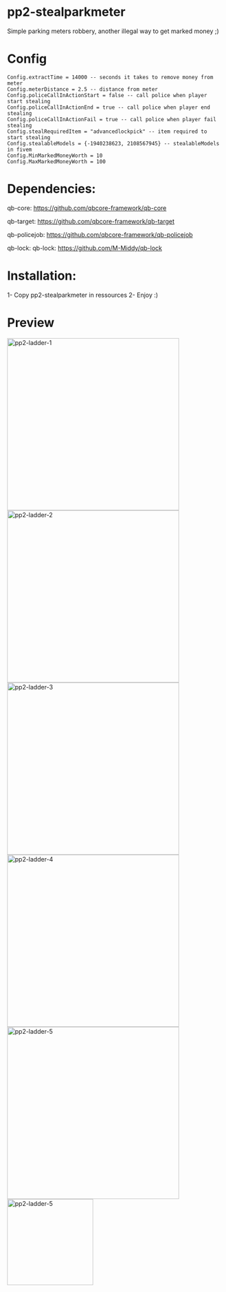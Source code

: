# pp2-stealparkmeter
Simple parking meters robbery, another illegal way to get marked money ;)

# Config
```
Config.extractTime = 14000 -- seconds it takes to remove money from meter
Config.meterDistance = 2.5 -- distance from meter
Config.policeCallInActionStart = false -- call police when player start stealing
Config.policeCallInActionEnd = true -- call police when player end stealing
Config.policeCallInActionFail = true -- call police when player fail stealing
Config.stealRequiredItem = "advancedlockpick" -- item required to start stealing
Config.stealableModels = {-1940238623, 2108567945} -- stealableModels in fivem
Config.MinMarkedMoneyWorth = 10
Config.MaxMarkedMoneyWorth = 100
```

# Dependencies:
qb-core: https://github.com/qbcore-framework/qb-core

qb-target: https://github.com/qbcore-framework/qb-target

qb-policejob: https://github.com/qbcore-framework/qb-policejob

qb-lock: qb-lock: https://github.com/M-Middy/qb-lock

# Installation:
1- Copy pp2-stealparkmeter in ressources
2- Enjoy :)

# Preview
<p align="left">
<img src="https://i.imgur.com/7jXws3T.jpg" alt="pp2-ladder-1" width="400"/>
<img src="https://i.imgur.com/RG2Tf1a.jpg" alt="pp2-ladder-2" width="400"/>
<img src="https://i.imgur.com/9bPNKDh.jpg" alt="pp2-ladder-3" width="400"/>
<img src="https://i.imgur.com/Q62H19F.jpg" alt="pp2-ladder-4" width="400"/>
<img src="https://i.imgur.com/JDEQpMM.jpg" alt="pp2-ladder-5" width="400"/>
<img src="https://i.imgur.com/J7X9TfR.jpg" alt="pp2-ladder-5" width="200"/>
</p>
